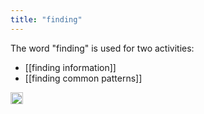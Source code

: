 ```yaml
---
title: "finding"
---
```


The word "finding" is used for two activities:

- [[finding information]]
- [[finding common patterns]]

<img src='https://scrapbox.io/api/pages/nishio/en/icon' alt='en.icon' height="19.5"/>
